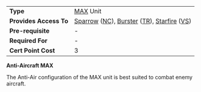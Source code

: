 |                        |                                                                                                                                                                                                          |
| ---------------------- | -------------------------------------------------------------------------------------------------------------------------------------------------------------------------------------------------------- |
| **Type**               | [MAX](../armor/Mechanized_Assault_Exo-Suit.md) Unit                                                                                                                                                      |
| **Provides Access To** | [Sparrow](../armor/Sparrow.md) ([NC](../etc/New_Conglomerate.md)), [Burster](../armor/Burster.md) ([TR](../etc/Terran_Republic.md)), [Starfire](../armor/Starfire.md) ([VS](../etc/Vanu_Sovereignty.md)) |
| **Pre-requisite**      | \-                                                                                                                                                                                                       |
| **Required For**       | \-                                                                                                                                                                                                       |
| **Cert Point Cost**    | 3                                                                                                                                                                                                        |

**Anti-Aircraft MAX**

The Anti-Air configuration of the MAX unit is best suited to combat enemy
aircraft.
